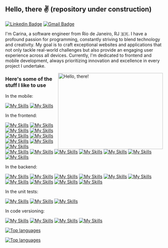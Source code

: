 ## Hello, there ✌ (repository under construction)

[![Linkedin Badge](https://img.shields.io/badge/-LinkedIn-6633cc?style=flat-square&logo=Linkedin&logoColor=white&link=https://www.linkedin.com/in/carinavbritto/)](https://www.linkedin.com/in/carinavbritto/)
[![Gmail Badge](https://img.shields.io/badge/-carinavbritto@gmail.com-6633cc?style=flat-square&logo=Gmail&logoColor=white&link=mailto:carinavbritto@gmail.com)](mailto:carinavbritto@gmail.com)

I'm Carina, a software engineer from Rio de Janeiro, RJ 🇧🇷. I have a profound passion for programming, constantly striving to blend technology and creativity. My goal is to craft exceptional websites and applications that not only tackle real-world challenges but also provide an engaging user experience across all devices. Currently, I'm dedicated to frontend and mobile development, always prioritizing innovation and excellence in every project I undertake.


<a href="#">
<img src="https://media1.tenor.com/images/a7bd6b94430c1e66148d580209e377c5/tenor.gif?itemid=5043108" title="hello" width="335" height="243" align="right" alt="Hello, there!">
</a>


### Here's some of the stuff I like to use

In the mobile:

[![My Skills](https://skillicons.dev/icons?i=react)](https://reactnative.dev/)
[![My Skills](https://skillicons.dev/icons?i=kotlin)](https://kotlinlang.org/)


In the frontend:

[![My Skills](https://skillicons.dev/icons?i=next)](https://nextjs.org/)
[![My Skills](https://skillicons.dev/icons?i=vite)](https://vitejs.dev/)
[![My Skills](https://skillicons.dev/icons?i=react)](https://react.dev/)
[![My Skills](https://skillicons.dev/icons?i=redux)](https://redux.js.org/)
[![My Skills](https://skillicons.dev/icons?i=angular)](https://angular.dev/)
[![My Skills](https://skillicons.dev/icons?i=vue)](https://vuejs.org/)
[![My Skills](https://skillicons.dev/icons?i=nuxt)](https://nuxt.com/)
[![My Skills](https://skillicons.dev/icons?i=js)](https://www.javascript.com/)
[![My Skills](https://skillicons.dev/icons?i=ts)](https://www.typescriptlang.org/)<br/>
[![My Skills](https://skillicons.dev/icons?i=sass)](https://sass-lang.com/)
[![My Skills](https://skillicons.dev/icons?i=bootstrap)](https://getbootstrap.com/)
[![My Skills](https://skillicons.dev/icons?i=tailwind)](https://tailwindcss.com/)
[![My Skills](https://skillicons.dev/icons?i=styledcomponents)](https://styled-components.com/)
[![My Skills](https://skillicons.dev/icons?i=materialui)](https://mui.com/material-ui/)
[![My Skills](https://skillicons.dev/icons?i=html)](https://developer.mozilla.org/en-US/docs/Web/HTML)
[![My Skills](https://skillicons.dev/icons?i=css)](https://developer.mozilla.org/en-US/docs/Web/CSS)


In the backend:

[![My Skills](https://skillicons.dev/icons?i=nodejs)](https://nodejs.org/en)
[![My Skills](https://skillicons.dev/icons?i=express)](https://expressjs.com/)
[![My Skills](https://skillicons.dev/icons?i=sequelize)](https://sequelize.org/)
[![My Skills](https://skillicons.dev/icons?i=py)](https://www.python.org/)
[![My Skills](https://skillicons.dev/icons?i=go)](https://go.dev/)
[![My Skills](https://skillicons.dev/icons?i=graphql)](https://graphql.org/)
[![My Skills](https://skillicons.dev/icons?i=docker)](https://www.docker.com/)
[![My Skills](https://skillicons.dev/icons?i=mongodb)](https://www.mongodb.com/)
[![My Skills](https://skillicons.dev/icons?i=postgresql)](https://www.postgresql.org/)
[![My Skills](https://skillicons.dev/icons?i=mysql)](https://www.mysql.com/)


In the unit tests:

[![My Skills](https://skillicons.dev/icons?i=jest)](https://jestjs.io/)
[![My Skills](https://skillicons.dev/icons?i=react)](https://testing-library.com/docs/react-testing-library/intro/)
[![My Skills](https://skillicons.dev/icons?i=vite)](https://vitest.dev/)

In code versioning:

[![My Skills](https://skillicons.dev/icons?i=git)](https://git-scm.com/)
[![My Skills](https://skillicons.dev/icons?i=github)](https://github.com/)
[![My Skills](https://skillicons.dev/icons?i=gitlab)](https://gitlab.com/)
[![My Skills](https://skillicons.dev/icons?i=azure)](https://azure.microsoft.com/)

[![Top languages](https://github-readme-stats.vercel.app/api/top-langs/?username=carinavbritto)](https://github.com/anuraghazra/github-readme-stats)

[![Top languages](https://github-readme-stats.vercel.app/api/top-langs/?username=carinavbritto)](https://github.com/anuraghazra/github-readme-stats)

